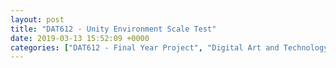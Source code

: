 ```yaml
---
layout: post
title: "DAT612 - Unity Environment Scale Test"
date: 2019-03-13 15:52:09 +0000
categories: ["DAT612 - Final Year Project", "Digital Art and Technology"]
---
```


<figure><figure><a href="{{ site.baseurl }}/wp-content/uploads/2023/05/aerial-plan_33490774068_o-1-scaled.jpg"><img src="https://www.circleseven.co.uk/wp-content/uploads/2023/05/aerial-plan_33490774068_o-1-1018x1024.jpg" alt=""/ loading="lazy"></a></figure>

<figure><a href="{{ site.baseurl }}/wp-content/uploads/2023/05/environment_01_46643723124_o.jpg"><img src="https://www.circleseven.co.uk/wp-content/uploads/2023/05/environment_01_46643723124_o-1024x576.jpg" alt=""/ loading="lazy"></a></figure>

<figure><a href="{{ site.baseurl }}/wp-content/uploads/2023/05/environment_02_46643723034_o.jpg"><img src="https://www.circleseven.co.uk/wp-content/uploads/2023/05/environment_02_46643723034_o-1024x576.jpg" alt=""/ loading="lazy"></a></figure>

<figure><a href="{{ site.baseurl }}/wp-content/uploads/2023/05/environment_03_33490736138_o.jpg"><img src="https://www.circleseven.co.uk/wp-content/uploads/2023/05/environment_03_33490736138_o-1024x576.jpg" alt=""/ loading="lazy"></a></figure>

<figure><a href="{{ site.baseurl }}/wp-content/uploads/2023/05/environment_04_46643722984_o.jpg"><img src="https://www.circleseven.co.uk/wp-content/uploads/2023/05/environment_04_46643722984_o-1024x576.jpg" alt=""/ loading="lazy"></a></figure>

<figure><a href="{{ site.baseurl }}/wp-content/uploads/2023/05/environment_06_46643851014_o.jpg"><img src="https://www.circleseven.co.uk/wp-content/uploads/2023/05/environment_06_46643851014_o-1024x576.jpg" alt=""/ loading="lazy"></a></figure>
</figure>
